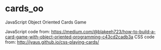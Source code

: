 # cards_oo
JavaScript Object Oriented Cards Game

JavaScript code from: https://medium.com/@blakeeh723/how-to-build-a-card-game-with-object-oriented-programming-c43cd2cadb3a
CSS code from: http://jyaus.github.io/css-playing-cards/

